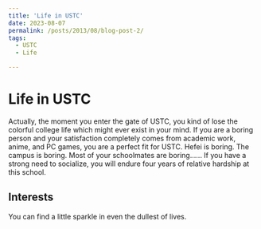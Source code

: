 ```yaml
---
title: 'Life in USTC'
date: 2023-08-07
permalink: /posts/2013/08/blog-post-2/
tags:
  - USTC
  - Life

---
```


Life in USTC
============
Actually, the moment you enter the gate of USTC, you kind of lose the colorful college life which might ever exist in your mind. If you are a boring person and your satisfaction completely comes from academic work, anime, and PC games, you are a perfect fit for USTC. Hefei is boring. The campus is boring. Most of your schoolmates are boring...... If you have a strong need to socialize, you will endure four years of relative hardship at this school.

Interests
----------
You can find a little sparkle in even the dullest of lives.
